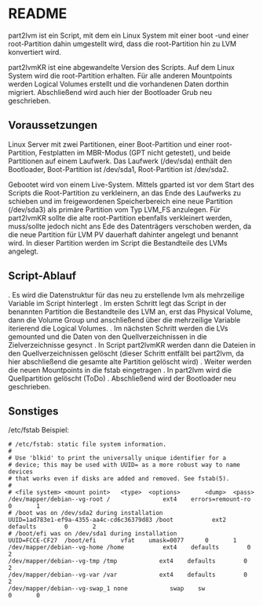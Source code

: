 # README

part2lvm ist ein Script, mit dem ein Linux System mit einer boot -und einer root-Partition dahin umgestellt wird, dass die root-Partition hin zu LVM konvertiert wird.

part2lvmKR ist eine abgewandelte Version des Scripts. Auf dem Linux System wird die root-Partition erhalten. Für alle anderen Mountpoints werden Logical Volumes erstellt und die vorhandenen Daten dorthin migriert. Abschließend wird auch hier der Bootloader Grub neu geschrieben.

## Voraussetzungen

Linux Server mit zwei Partitionen, einer Boot-Partition und einer root-Partition, Festplatten im MBR-Modus (GPT nicht getestet), und beide Partitionen auf einem Laufwerk. Das Laufwerk (/dev/sda) enthält den Bootloader, Boot-Partition ist /dev/sda1, Root-Partition ist /dev/sda2.

Gebootet wird von einem Live-System. Mittels gparted ist vor dem Start des Scripts die Root-Partition zu verkleinern, an das Ende des Laufwerks zu schieben und im freigewordenen Speicherbereich eine neue Partition (/dev/sda3) als primäre Partition vom Typ LVM_FS anzulegen. Für part2lvmKR sollte die alte root-Partition ebenfalls verkleinert werden, muss/sollte jedoch nicht ans Ede des Datenträgers verschoben werden, da die neue Partition für LVM PV dauerhaft dahinter angelegt und benannt wird. In dieser Partition werden im Script die Bestandteile des LVMs angelegt.

## Script-Ablauf

. Es wird die Datenstruktur für das neu zu erstellende lvm als mehrzeilige Variable im Script hinterlegt
. Im ersten Schritt legt das Script in der benannten Partition die Bestandteile des LVM an, erst das Physical Volume, dann die Volume Group und anschließend über die mehrzeilige Variable iterierend die Logical Volumes.
. Im nächsten Schritt werden die LVs gemounted und die Daten von den Quellverzeichnissen in die Zielverzeichnisse gesynct
. In Script part2lvmKR werden dann die Dateien in den Quellverzeichnissen gelöscht (dieser Schritt entfällt bei part2lvm, da hier abschließend die gesamte alte Partition gelöscht wird)
. Weiter werden die neuen Mountpoints in die fstab eingetragen
. In part2lvm wird die Quellpartition gelöscht (ToDo)
. Abschließend wird der Bootloader neu geschrieben.

## Sonstiges

/etc/fstab Beispiel:

    # /etc/fstab: static file system information.
    #
    # Use 'blkid' to print the universally unique identifier for a
    # device; this may be used with UUID= as a more robust way to name devices
    # that works even if disks are added and removed. See fstab(5).
    #
    # <file system> <mount point>   <type>  <options>       <dump>  <pass>
    /dev/mapper/debian--vg-root /               ext4    errors=remount-ro 0       1
    # /boot was on /dev/sda2 during installation
    UUID=1ad783e1-ef9a-4355-aa4c-cd6c36379d83 /boot           ext2    defaults        0       2
    # /boot/efi was on /dev/sda1 during installation
    UUID=FCCE-CF27  /boot/efi       vfat    umask=0077      0       1
    /dev/mapper/debian--vg-home /home           ext4    defaults        0       2
    /dev/mapper/debian--vg-tmp /tmp            ext4    defaults        0       2
    /dev/mapper/debian--vg-var /var            ext4    defaults        0       2
    /dev/mapper/debian--vg-swap_1 none            swap    sw              0       0
